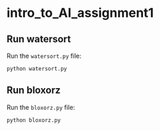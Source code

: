 # intro_to_AI_assignment1

## Run watersort
Run the `watersort.py` file:
```
python watersort.py
```
## Run bloxorz
Run the `bloxorz.py` file:
```
python bloxorz.py
```
